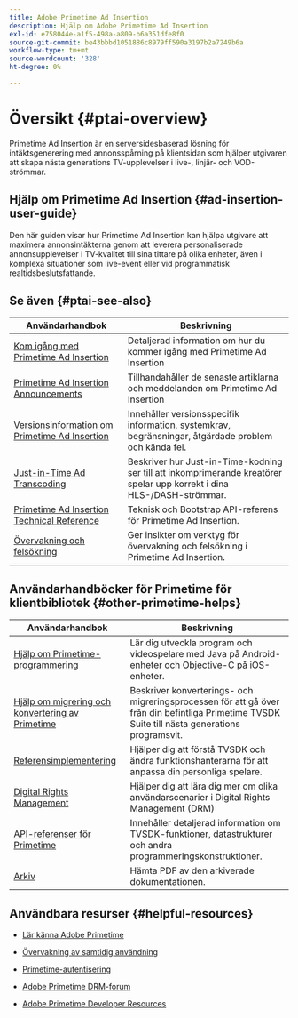 ```yaml
---
title: Adobe Primetime Ad Insertion
description: Hjälp om Adobe Primetime Ad Insertion
exl-id: e758044e-a1f5-498a-a809-b6a351dfe8f0
source-git-commit: be43bbbd1051886c8979ff590a3197b2a7249b6a
workflow-type: tm+mt
source-wordcount: '328'
ht-degree: 0%

---
```


# Översikt {#ptai-overview}

Primetime Ad Insertion är en serversidesbaserad lösning för intäktsgenerering med annonsspårning på klientsidan som hjälper utgivaren att skapa nästa generations TV-upplevelser i live-, linjär- och VOD-strömmar.

## Hjälp om Primetime Ad Insertion {#ad-insertion-user-guide}

Den här guiden visar hur Primetime Ad Insertion kan hjälpa utgivare att maximera annonsintäkterna genom att leverera personaliserade annonsupplevelser i TV-kvalitet till sina tittare på olika enheter, även i komplexa situationer som live-event eller vid programmatisk realtidsbeslutsfattande.

## Se även {#ptai-see-also}

| Användarhandbok | Beskrivning |
|---|---|
| [Kom igång med Primetime Ad Insertion](getting-started/get-started-overview.md) | Detaljerad information om hur du kommer igång med Primetime Ad Insertion |
| [Primetime Ad Insertion Announcements](announcements/overview.md) | Tillhandahåller de senaste artiklarna och meddelanden om Primetime Ad Insertion |
| [Versionsinformation om Primetime Ad Insertion](../release-notes/ptai-20x-release-notes.md) | Innehåller versionsspecifik information, systemkrav, begränsningar, åtgärdade problem och kända fel. |
| [Just-in-Time Ad Transcoding](just-in-time-transcoding/jit-transcoding-overview.md) | Beskriver hur Just-in-Time-kodning ser till att inkomprimerande kreatörer spelar upp korrekt i dina HLS-/DASH-strömmar. |
| [Primetime Ad Insertion Technical Reference](/help/primetime-ad-insertion/technical-reference/bootstrap-api.md) | Teknisk och Bootstrap API-referens för Primetime Ad Insertion. |
| [Övervakning och felsökning](/help/primetime-ad-insertion/performance-monitoring-debugging-reporting/performance-overview.md) | Ger insikter om verktyg för övervakning och felsökning i Primetime Ad Insertion. |

## Användarhandböcker för Primetime för klientbibliotek {#other-primetime-helps}

| Användarhandbok | Beskrivning |
|---|---|
| [Hjälp om Primetime-programmering](../programming/home.md) | Lär dig utveckla program och videospelare med Java på Android-enheter och Objective-C på iOS-enheter. |
| [Hjälp om migrering och konvertering av Primetime](../migration-guides/home.md) | Beskriver konverterings- och migreringsprocessen för att gå över från din befintliga Primetime TVSDK Suite till nästa generations programsvit. |
| [Referensimplementering](../android-reference-implementation/home.md) | Hjälper dig att förstå TVSDK och ändra funktionshanterarna för att anpassa din personliga spelare. |
| [Digital Rights Management](../digital-rights-management/home.md) | Hjälper dig att lära dig mer om olika användarscenarier i Digital Rights Management (DRM) |
| [API-referenser för Primetime](../reference/api-references.md) | Innehåller detaljerad information om TVSDK-funktioner, datastrukturer och andra programmeringskonstruktioner. |
| [Arkiv](https://helpx.adobe.com/primetime/archives.html) | Hämta PDF av den arkiverade dokumentationen. |

## Användbara resurser {#helpful-resources}

* [Lär känna Adobe Primetime](https://www.adobe.com/in/marketing/primetime.html)

* [Övervakning av samtidig användning](https://tve.helpdocsonline.com/concurrency-monitoring-introduction)

* [Primetime-autentisering](https://tve.helpdocsonline.com/home)

* [Adobe Primetime DRM-forum](https://forums.adobe.com/community/adobe_access)

* [Adobe Primetime Developer Resources](https://www.adobe.com/devnet/primetime.html)
